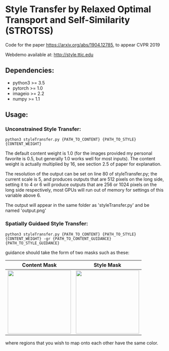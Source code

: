 # Style Transfer by Relaxed Optimal Transport and Self-Similarity (STROTSS)
Code for the paper https://arxiv.org/abs/1904.12785, to appear CVPR 2019

Webdemo available at: http://style.ttic.edu 

## Dependencies:
* python3 >= 3.5
* pytorch >= 1.0
* imageio >= 2.2
* numpy >= 1.1

## Usage:
### Unconstrained Style Transfer:

```
python3 styleTransfer.py {PATH_TO_CONTENT} {PATH_TO_STYLE} {CONTENT_WEIGHT}
```

The default content weight is 1.0 (for the images provided my personal favorite is 0.5, but generally 1.0 works well for most inputs). The content weight is actually multiplied by 16, see section 2.5 of paper for explanation. 

The resolution of the output can be set on line 80 of styleTransfer.py; the current scale is 5, and produces outputs that are 512 pixels on the long side, setting it to 4 or 6 will produce outputs that are 256 or 1024 pixels on the long side respectively, most GPUs will run out of memory for settings of this variable above 6.

The output will appear in the same folder as 'styleTransfer.py' and be named 'output.png'

### Spatially Guidaed Style Transfer:

```
python3 styleTransfer.py {PATH_TO_CONTENT} {PATH_TO_STYLE} {CONTENT_WEIGHT} -gr {PATH_TO_CONTENT_GUIDANCE} {PATH_TO_STYLE_GUIDANCE}
```

guidance should take the form of two masks such as these:


Content Mask           |  Style Mask
:-------------------------:|:-------------------------:
<img height="200" src='https://github.com/nkolkin13/STROTSS/blob/master/content_guidance.jpg?raw=true'> |  <img height="200" src='https://github.com/nkolkin13/STROTSS/blob/master/style_guidance.jpg?raw=true'>


where regions that you wish to map onto each other have the same color.
